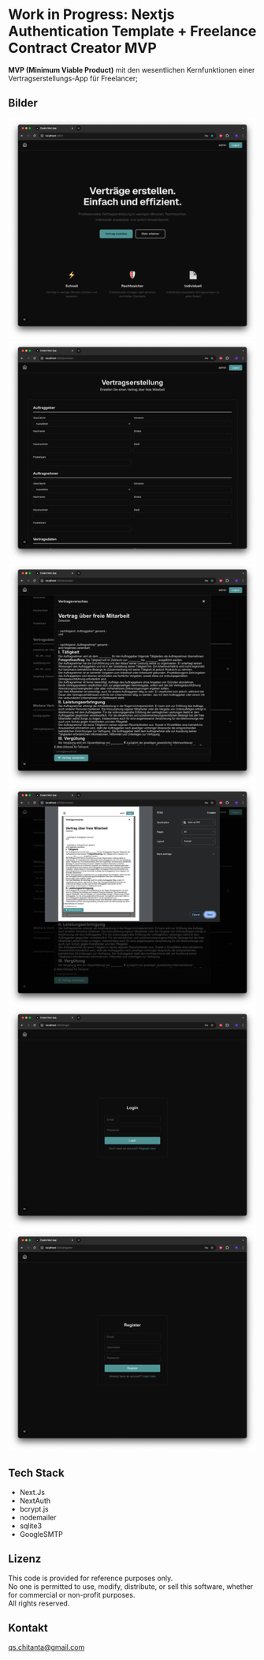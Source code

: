 # Work in Progress: Nextjs Authentication Template + Freelance Contract Creator MVP
**MVP (Minimum Viable Product)** mit den wesentlichen Kernfunktionen einer Vertragserstellungs-App für Freelancer;
## Bilder
![Example Image](public/landingpage.png)
![Example Image](public/contractsetup.png)
![Example Image](public/preview.png)
![Example Image](public/print.png)
![Example Image](public/login.png)
![Example Image](public/register.png)
## Tech Stack
- Next.Js
- NextAuth
- bcrypt.js
- nodemailer
- sqlite3
- GoogleSMTP

## Lizenz
This code is provided for reference purposes only.  
No one is permitted to use, modify, distribute, or sell this software, whether for commercial or non-profit purposes.  
All rights reserved.

## Kontakt
qs.chitanta@gmail.com


